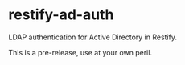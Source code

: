 # restify-ad-auth
LDAP authentication for Active Directory in Restify.

This is a pre-release, use at your own peril.
